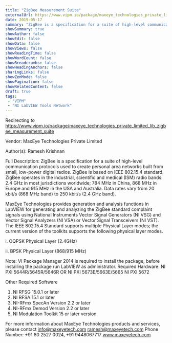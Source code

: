 ```yaml
---
title: "ZigBee Measurement Suite"
externalUrl: https://www.vipm.io/package/maxeye_technologies_private_limited_lib_zigbee_measurement_suite
date: 2019-05-17
summary: "ZigBee is a specification for a suite of high-level communication protocols used to create personal area networks built from small, low-power digital radios."
showSummary: true
showAuthor: false
showEdit: false
showData: false
showViews: false
showReadingTime: false
showWordCount: false
showBreadcrumbs: false
showHeadingAnchors: false
sharingLinks: false
showZenMode: false
showPagination: false
showRelatedContent: false
draft: true
tags:
 - "VIPM"
 - "NI LabVIEW Tools Network"
---
```


Redirecting to https://www.vipm.io/package/maxeye_technologies_private_limited_lib_zigbee_measurement_suite

Vendor: MaxEye Technologies Private Limited

Author(s): Ramesh Krishnan
 
Full Description:
ZigBee is a specification for a suite of high-level communication protocols used to create personal area networks built from small, low-power digital radios. ZigBee is based on IEEE 802.15.4 standard. ZigBee operates in the industrial, scientific and medical (ISM) radio bands: 2.4 GHz in most jurisdictions worldwide; 784 MHz in China, 868 MHz in Europe and 915 MHz in the USA and Australia. Data rates vary from 20 kbit/s (868 MHz band) to 250 kbit/s (2.4 GHz band). 

MaxEye Technologies provides generation and analysis functions in LabVIEW for generating and analyzing the ZigBee standard complaint signals using National Instruments Vector Signal Generators (NI VSG) and Vector Signal Analyzers (NI VSA) or Vector Signal Transceivers (NI VST). The IEEE 802.15.4 Standard supports multiple Physical Layer modes; the current version of the toolkits supports the following physical layer modes.

i.	OQPSK Physical Layer (2.4GHz)

ii.	BPSK Physical Layer (868/915 MHz)

Note: VI Package Manager 2014 is required to install the package, before installing the package run LabVIEW as administrator.
Required Hardware: 
 	NI PXI 5644R/5645R/5646R OR
 	NI PXI 5673E/5663E/5665
 	NI PXI 5672

Other Required Software
1. 	NI RFSG 15.0.1 or later
2.  NI RFSA 15.1 or later
3. 	NI-RFmx SpecAn Version 2.2 or later
4.  NI-RFmx Demod Version 2.2 or later
5. 	NI Modulation Toolkit 15 or later version

For more information about MaxEye Technologies products and services, please contact
info@maxeyetech.com
ramesh@maxeyetech.com
Phone Number: +91 80 2527 0024, +91 9448067717
www.maxeyetech.com